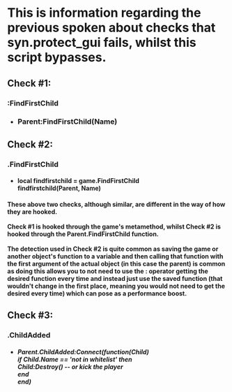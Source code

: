 # This is information regarding the previous spoken about checks that syn.protect_gui fails, whilst this script bypasses.

## Check \#1:
### :FindFirstChild
- ### Parent:FindFirstChild(Name)

## Check \#2:
### .FindFirstChild
- #### local findfirstchild = game.FindFirstChild <br>findfirstchild(Parent, Name)

#### These above two checks, although similar, are different in the way of how they are hooked. <br></br>Check \#1 is hooked through the game's metamethod, whilst Check \#2 is hooked through the Parent.FindFirstChild function. <br></br> The detection used in Check \#2 is quite common as saving the game or another object's function to a variable and then calling that function with the first argument of the actual object (in this case the parent) is common as doing this allows you to not need to use the : operator getting the desired function every time and instead just use the saved function (that wouldn't change in the first place, meaning you would not need to get the desired every time) which can pose as a performance boost.

## Check \#3:
### .ChildAdded
- ##### Parent.ChildAdded:Connect(function(Child)<br>if Child.Name == 'not in whitelist' then<br>Child:Destroy() -- or kick the player<br>end<br>end)

